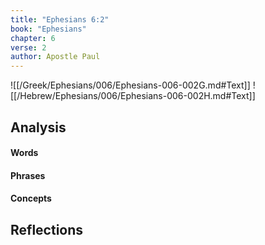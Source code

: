 ```yaml
---
title: "Ephesians 6:2"
book: "Ephesians"
chapter: 6
verse: 2
author: Apostle Paul
---
```

![[/Greek/Ephesians/006/Ephesians-006-002G.md#Text]]
![[/Hebrew/Ephesians/006/Ephesians-006-002H.md#Text]]

## Analysis

#### Words

#### Phrases

#### Concepts

## Reflections

